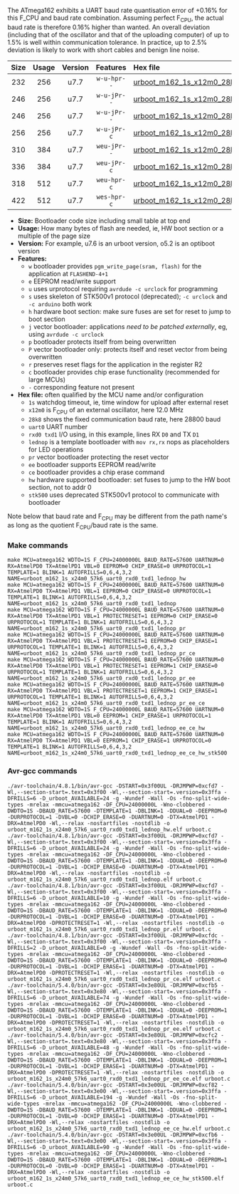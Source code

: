 The ATmega162 exhibits a UART baud rate quantisation error of +0.16% for this F_CPU and baud rate combination. Assuming perfect F<sub>CPU</sub>, the actual baud rate is therefore 0.16% higher than wanted. An overall deviation (including that of the oscillator and that of the uploading computer) of up to 1.5% is well within communication tolerance. In practice, up to 2.5% deviation is likely to work with short cables and benign line noise.

|Size|Usage|Version|Features|Hex file|
|:-:|:-:|:-:|:-:|:--|
|232|256|u7.7|`w-u-hpr--`|[urboot_m162_1s_x12m0_28k8_uart0_rxd0_txd1_lednop_hw.hex](https://raw.githubusercontent.com/stefanrueger/urboot.hex/main/u7.7/mcus/atmega162/watchdog_1_s/external_oscillator_x/12m000000_hz/%2B%2B28k8_baud/uart0_rxd0_txd1/lednop/urboot_m162_1s_x12m0_28k8_uart0_rxd0_txd1_lednop_hw.hex)|
|246|256|u7.7|`w-u-jPr--`|[urboot_m162_1s_x12m0_28k8_uart0_rxd0_txd1_lednop.hex](https://raw.githubusercontent.com/stefanrueger/urboot.hex/main/u7.7/mcus/atmega162/watchdog_1_s/external_oscillator_x/12m000000_hz/%2B%2B28k8_baud/uart0_rxd0_txd1/lednop/urboot_m162_1s_x12m0_28k8_uart0_rxd0_txd1_lednop.hex)|
|246|256|u7.7|`w-u-jPr--`|[urboot_m162_1s_x12m0_28k8_uart0_rxd0_txd1_lednop_pr.hex](https://raw.githubusercontent.com/stefanrueger/urboot.hex/main/u7.7/mcus/atmega162/watchdog_1_s/external_oscillator_x/12m000000_hz/%2B%2B28k8_baud/uart0_rxd0_txd1/lednop/urboot_m162_1s_x12m0_28k8_uart0_rxd0_txd1_lednop_pr.hex)|
|256|256|u7.7|`w-u-jPr-c`|[urboot_m162_1s_x12m0_28k8_uart0_rxd0_txd1_lednop_pr_ce.hex](https://raw.githubusercontent.com/stefanrueger/urboot.hex/main/u7.7/mcus/atmega162/watchdog_1_s/external_oscillator_x/12m000000_hz/%2B%2B28k8_baud/uart0_rxd0_txd1/lednop/urboot_m162_1s_x12m0_28k8_uart0_rxd0_txd1_lednop_pr_ce.hex)|
|310|384|u7.7|`weu-jPr--`|[urboot_m162_1s_x12m0_28k8_uart0_rxd0_txd1_lednop_pr_ee.hex](https://raw.githubusercontent.com/stefanrueger/urboot.hex/main/u7.7/mcus/atmega162/watchdog_1_s/external_oscillator_x/12m000000_hz/%2B%2B28k8_baud/uart0_rxd0_txd1/lednop/urboot_m162_1s_x12m0_28k8_uart0_rxd0_txd1_lednop_pr_ee.hex)|
|336|384|u7.7|`weu-jPr-c`|[urboot_m162_1s_x12m0_28k8_uart0_rxd0_txd1_lednop_pr_ee_ce.hex](https://raw.githubusercontent.com/stefanrueger/urboot.hex/main/u7.7/mcus/atmega162/watchdog_1_s/external_oscillator_x/12m000000_hz/%2B%2B28k8_baud/uart0_rxd0_txd1/lednop/urboot_m162_1s_x12m0_28k8_uart0_rxd0_txd1_lednop_pr_ee_ce.hex)|
|318|512|u7.7|`weu-hpr-c`|[urboot_m162_1s_x12m0_28k8_uart0_rxd0_txd1_lednop_ee_ce_hw.hex](https://raw.githubusercontent.com/stefanrueger/urboot.hex/main/u7.7/mcus/atmega162/watchdog_1_s/external_oscillator_x/12m000000_hz/%2B%2B28k8_baud/uart0_rxd0_txd1/lednop/urboot_m162_1s_x12m0_28k8_uart0_rxd0_txd1_lednop_ee_ce_hw.hex)|
|422|512|u7.7|`wes-hpr-c`|[urboot_m162_1s_x12m0_28k8_uart0_rxd0_txd1_lednop_ee_ce_hw_stk500.hex](https://raw.githubusercontent.com/stefanrueger/urboot.hex/main/u7.7/mcus/atmega162/watchdog_1_s/external_oscillator_x/12m000000_hz/%2B%2B28k8_baud/uart0_rxd0_txd1/lednop/urboot_m162_1s_x12m0_28k8_uart0_rxd0_txd1_lednop_ee_ce_hw_stk500.hex)|

- **Size:** Bootloader code size including small table at top end
- **Usage:** How many bytes of flash are needed, ie, HW boot section or a multiple of the page size
- **Version:** For example, u7.6 is an urboot version, o5.2 is an optiboot version
- **Features:**
  + `w` bootloader provides `pgm_write_page(sram, flash)` for the application at `FLASHEND-4+1`
  + `e` EEPROM read/write support
  + `u` uses urprotocol requiring `avrdude -c urclock` for programming
  + `s` uses skeleton of STK500v1 protocol (deprecated); `-c urclock` and `-c arduino` both work
  + `h` hardware boot section: make sure fuses are set for reset to jump to boot section
  + `j` vector bootloader: applications *need to be patched externally*, eg, using `avrdude -c urclock`
  + `p` bootloader protects itself from being overwritten
  + `P` vector bootloader only: protects itself and reset vector from being overwritten
  + `r` preserves reset flags for the application in the register R2
  + `c` bootloader provides chip erase functionality (recommended for large MCUs)
  + `-` corresponding feature not present
- **Hex file:** often qualified by the MCU name and/or configuration
  + `1s` watchdog timeout, ie, time window for upload after external reset
  + `x12m0` is F<sub>CPU</sub> of an external oscillator, here 12.0 MHz
  + `28k8` shows the fixed communication baud rate, here 28800 baud
  + `uart0` UART number
  + `rxd0 txd1` I/O using, in this example, lines RX `D0` and TX `D1`
  + `lednop` is a template bootloader with `mov rx,rx` nops as placeholders for LED operations
  + `pr` vector bootloader protecting the reset vector
  + `ee` bootloader supports EEPROM read/write
  + `ce` bootloader provides a chip erase command
  + `hw` hardware supported bootloader: set fuses to jump to the HW boot section, not to addr 0
  + `stk500` uses deprecated STK500v1 protocol to communicate with bootloader


Note below that baud rate and F<sub>CPU</sub> may be different from the path name's as long as the quotient F<sub>CPU</sub>/baud rate is the same.

### Make commands
```
make MCU=atmega162 WDTO=1S F_CPU=24000000L BAUD_RATE=57600 UARTNUM=0 RX=AtmelPD0 TX=AtmelPD1 VBL=0 EEPROM=0 CHIP_ERASE=0 URPROTOCOL=1 TEMPLATE=1 BLINK=1 AUTOFRILLS=0,6,4,3,2 NAME=urboot_m162_1s_x24m0_57k6_uart0_rxd0_txd1_lednop_hw
make MCU=atmega162 WDTO=1S F_CPU=24000000L BAUD_RATE=57600 UARTNUM=0 RX=AtmelPD0 TX=AtmelPD1 VBL=1 EEPROM=0 CHIP_ERASE=0 URPROTOCOL=1 TEMPLATE=1 BLINK=1 AUTOFRILLS=0,6,4,3,2 NAME=urboot_m162_1s_x24m0_57k6_uart0_rxd0_txd1_lednop
make MCU=atmega162 WDTO=1S F_CPU=24000000L BAUD_RATE=57600 UARTNUM=0 RX=AtmelPD0 TX=AtmelPD1 VBL=1 PROTECTRESET=1 EEPROM=0 CHIP_ERASE=0 URPROTOCOL=1 TEMPLATE=1 BLINK=1 AUTOFRILLS=0,6,4,3,2 NAME=urboot_m162_1s_x24m0_57k6_uart0_rxd0_txd1_lednop_pr
make MCU=atmega162 WDTO=1S F_CPU=24000000L BAUD_RATE=57600 UARTNUM=0 RX=AtmelPD0 TX=AtmelPD1 VBL=1 PROTECTRESET=1 EEPROM=0 CHIP_ERASE=1 URPROTOCOL=1 TEMPLATE=1 BLINK=1 AUTOFRILLS=0,6,4,3,2 NAME=urboot_m162_1s_x24m0_57k6_uart0_rxd0_txd1_lednop_pr_ce
make MCU=atmega162 WDTO=1S F_CPU=24000000L BAUD_RATE=57600 UARTNUM=0 RX=AtmelPD0 TX=AtmelPD1 VBL=1 PROTECTRESET=1 EEPROM=1 CHIP_ERASE=0 URPROTOCOL=1 TEMPLATE=1 BLINK=1 AUTOFRILLS=0,6,4,3,2 NAME=urboot_m162_1s_x24m0_57k6_uart0_rxd0_txd1_lednop_pr_ee
make MCU=atmega162 WDTO=1S F_CPU=24000000L BAUD_RATE=57600 UARTNUM=0 RX=AtmelPD0 TX=AtmelPD1 VBL=1 PROTECTRESET=1 EEPROM=1 CHIP_ERASE=1 URPROTOCOL=1 TEMPLATE=1 BLINK=1 AUTOFRILLS=0,6,4,3,2 NAME=urboot_m162_1s_x24m0_57k6_uart0_rxd0_txd1_lednop_pr_ee_ce
make MCU=atmega162 WDTO=1S F_CPU=24000000L BAUD_RATE=57600 UARTNUM=0 RX=AtmelPD0 TX=AtmelPD1 VBL=0 EEPROM=1 CHIP_ERASE=1 URPROTOCOL=1 TEMPLATE=1 BLINK=1 AUTOFRILLS=0,6,4,3,2 NAME=urboot_m162_1s_x24m0_57k6_uart0_rxd0_txd1_lednop_ee_ce_hw
make MCU=atmega162 WDTO=1S F_CPU=24000000L BAUD_RATE=57600 UARTNUM=0 RX=AtmelPD0 TX=AtmelPD1 VBL=0 EEPROM=1 CHIP_ERASE=1 URPROTOCOL=0 TEMPLATE=1 BLINK=1 AUTOFRILLS=0,6,4,3,2 NAME=urboot_m162_1s_x24m0_57k6_uart0_rxd0_txd1_lednop_ee_ce_hw_stk500
```

### Avr-gcc commands
```
./avr-toolchain/4.8.1/bin/avr-gcc -DSTART=0x3f00UL -DRJMPWP=0xcfd7 -Wl,--section-start=.text=0x3f00 -Wl,--section-start=.version=0x3ffa -DFRILLS=6 -D_urboot_AVAILABLE=24 -g -Wundef -Wall -Os -fno-split-wide-types -mrelax -mmcu=atmega162 -DF_CPU=24000000L -Wno-clobbered -DWDTO=1S -DBAUD_RATE=57600 -DTEMPLATE=1 -DBLINK=1 -DDUAL=0 -DEEPROM=0 -DURPROTOCOL=1 -DVBL=0 -DCHIP_ERASE=0 -DUARTNUM=0 -DTX=AtmelPD1 -DRX=AtmelPD0 -Wl,--relax -nostartfiles -nostdlib -o urboot_m162_1s_x24m0_57k6_uart0_rxd0_txd1_lednop_hw.elf urboot.c
./avr-toolchain/4.8.1/bin/avr-gcc -DSTART=0x3f00UL -DRJMPWP=0xcfd7 -Wl,--section-start=.text=0x3f00 -Wl,--section-start=.version=0x3ffa -DFRILLS=6 -D_urboot_AVAILABLE=24 -g -Wundef -Wall -Os -fno-split-wide-types -mrelax -mmcu=atmega162 -DF_CPU=24000000L -Wno-clobbered -DWDTO=1S -DBAUD_RATE=57600 -DTEMPLATE=1 -DBLINK=1 -DDUAL=0 -DEEPROM=0 -DURPROTOCOL=1 -DVBL=1 -DCHIP_ERASE=0 -DUARTNUM=0 -DTX=AtmelPD1 -DRX=AtmelPD0 -Wl,--relax -nostartfiles -nostdlib -o urboot_m162_1s_x24m0_57k6_uart0_rxd0_txd1_lednop.elf urboot.c
./avr-toolchain/4.8.1/bin/avr-gcc -DSTART=0x3f00UL -DRJMPWP=0xcfd7 -Wl,--section-start=.text=0x3f00 -Wl,--section-start=.version=0x3ffa -DFRILLS=6 -D_urboot_AVAILABLE=10 -g -Wundef -Wall -Os -fno-split-wide-types -mrelax -mmcu=atmega162 -DF_CPU=24000000L -Wno-clobbered -DWDTO=1S -DBAUD_RATE=57600 -DTEMPLATE=1 -DBLINK=1 -DDUAL=0 -DEEPROM=0 -DURPROTOCOL=1 -DVBL=1 -DCHIP_ERASE=0 -DUARTNUM=0 -DTX=AtmelPD1 -DRX=AtmelPD0 -DPROTECTRESET=1 -Wl,--relax -nostartfiles -nostdlib -o urboot_m162_1s_x24m0_57k6_uart0_rxd0_txd1_lednop_pr.elf urboot.c
./avr-toolchain/4.8.1/bin/avr-gcc -DSTART=0x3f00UL -DRJMPWP=0xcfdc -Wl,--section-start=.text=0x3f00 -Wl,--section-start=.version=0x3ffa -DFRILLS=2 -D_urboot_AVAILABLE=0 -g -Wundef -Wall -Os -fno-split-wide-types -mrelax -mmcu=atmega162 -DF_CPU=24000000L -Wno-clobbered -DWDTO=1S -DBAUD_RATE=57600 -DTEMPLATE=1 -DBLINK=1 -DDUAL=0 -DEEPROM=0 -DURPROTOCOL=1 -DVBL=1 -DCHIP_ERASE=1 -DUARTNUM=0 -DTX=AtmelPD1 -DRX=AtmelPD0 -DPROTECTRESET=1 -Wl,--relax -nostartfiles -nostdlib -o urboot_m162_1s_x24m0_57k6_uart0_rxd0_txd1_lednop_pr_ce.elf urboot.c
./avr-toolchain/5.4.0/bin/avr-gcc -DSTART=0x3e80UL -DRJMPWP=0xcfb5 -Wl,--section-start=.text=0x3e80 -Wl,--section-start=.version=0x3ffa -DFRILLS=6 -D_urboot_AVAILABLE=74 -g -Wundef -Wall -Os -fno-split-wide-types -mrelax -mmcu=atmega162 -DF_CPU=24000000L -Wno-clobbered -DWDTO=1S -DBAUD_RATE=57600 -DTEMPLATE=1 -DBLINK=1 -DDUAL=0 -DEEPROM=1 -DURPROTOCOL=1 -DVBL=1 -DCHIP_ERASE=0 -DUARTNUM=0 -DTX=AtmelPD1 -DRX=AtmelPD0 -DPROTECTRESET=1 -Wl,--relax -nostartfiles -nostdlib -o urboot_m162_1s_x24m0_57k6_uart0_rxd0_txd1_lednop_pr_ee.elf urboot.c
./avr-toolchain/5.4.0/bin/avr-gcc -DSTART=0x3e80UL -DRJMPWP=0xcfc2 -Wl,--section-start=.text=0x3e80 -Wl,--section-start=.version=0x3ffa -DFRILLS=6 -D_urboot_AVAILABLE=48 -g -Wundef -Wall -Os -fno-split-wide-types -mrelax -mmcu=atmega162 -DF_CPU=24000000L -Wno-clobbered -DWDTO=1S -DBAUD_RATE=57600 -DTEMPLATE=1 -DBLINK=1 -DDUAL=0 -DEEPROM=1 -DURPROTOCOL=1 -DVBL=1 -DCHIP_ERASE=1 -DUARTNUM=0 -DTX=AtmelPD1 -DRX=AtmelPD0 -DPROTECTRESET=1 -Wl,--relax -nostartfiles -nostdlib -o urboot_m162_1s_x24m0_57k6_uart0_rxd0_txd1_lednop_pr_ee_ce.elf urboot.c
./avr-toolchain/5.4.0/bin/avr-gcc -DSTART=0x3e00UL -DRJMPWP=0xcf82 -Wl,--section-start=.text=0x3e00 -Wl,--section-start=.version=0x3ffa -DFRILLS=6 -D_urboot_AVAILABLE=194 -g -Wundef -Wall -Os -fno-split-wide-types -mrelax -mmcu=atmega162 -DF_CPU=24000000L -Wno-clobbered -DWDTO=1S -DBAUD_RATE=57600 -DTEMPLATE=1 -DBLINK=1 -DDUAL=0 -DEEPROM=1 -DURPROTOCOL=1 -DVBL=0 -DCHIP_ERASE=1 -DUARTNUM=0 -DTX=AtmelPD1 -DRX=AtmelPD0 -Wl,--relax -nostartfiles -nostdlib -o urboot_m162_1s_x24m0_57k6_uart0_rxd0_txd1_lednop_ee_ce_hw.elf urboot.c
./avr-toolchain/5.4.0/bin/avr-gcc -DSTART=0x3e00UL -DRJMPWP=0xcfb6 -Wl,--section-start=.text=0x3e00 -Wl,--section-start=.version=0x3ffa -DFRILLS=6 -D_urboot_AVAILABLE=90 -g -Wundef -Wall -Os -fno-split-wide-types -mrelax -mmcu=atmega162 -DF_CPU=24000000L -Wno-clobbered -DWDTO=1S -DBAUD_RATE=57600 -DTEMPLATE=1 -DBLINK=1 -DDUAL=0 -DEEPROM=1 -DURPROTOCOL=0 -DVBL=0 -DCHIP_ERASE=1 -DUARTNUM=0 -DTX=AtmelPD1 -DRX=AtmelPD0 -Wl,--relax -nostartfiles -nostdlib -o urboot_m162_1s_x24m0_57k6_uart0_rxd0_txd1_lednop_ee_ce_hw_stk500.elf urboot.c
```

